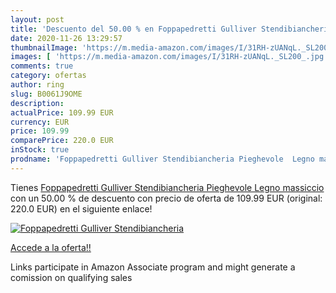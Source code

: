 ```yaml
---
layout: post
title: 'Descuento del 50.00 % en Foppapedretti Gulliver Stendibiancheria '
date: 2020-11-26 13:29:57
thumbnailImage: 'https://m.media-amazon.com/images/I/31RH-zUANqL._SL200_.jpg'
images: [ 'https://m.media-amazon.com/images/I/31RH-zUANqL._SL200_.jpg' ]
comments: true
category: ofertas
author: ring
slug: B0061J9OME
description:
actualPrice: 109.99 EUR
currency: EUR
price: 109.99
comparePrice: 220.0 EUR
inStock: true
prodname: 'Foppapedretti Gulliver Stendibiancheria Pieghevole  Legno massiccio'
---
```


Tienes [Foppapedretti Gulliver Stendibiancheria Pieghevole  Legno massiccio](https://www.amazon.it/dp/B0061J9OME/?tag=tolees00-21) con un 50.00 % de descuento con precio de oferta de 109.99 EUR (original: 220.0 EUR) en el siguiente enlace!

[![Foppapedretti Gulliver Stendibiancheria ](https://m.media-amazon.com/images/I/31RH-zUANqL._SL200_.jpg)](https://www.amazon.it/dp/B0061J9OME/?tag=tolees00-21)

[Accede a la oferta!!](https://www.amazon.it/dp/B0061J9OME/?tag=tolees00-21)

Links participate in Amazon Associate program and might generate a comission on qualifying sales


